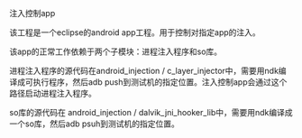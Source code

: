 注入控制app

该工程是一个eclipse的android app工程。用于控制对指定app的注入。

该app的正常工作依赖于两个子模块：进程注入程序和so库。

进程注入程序的源代码在android_injection / c_layer_injector中，需要用ndk编译成可执行程序，然后adb push到测试机的指定位置。注入控制app会通过这个路径启动进程注入程序。

so库的源代码在 android_injection / dalvik_jni_hooker_lib中，需要用ndk编译成一个so库，然后adb psuh到测试机的指定位置。